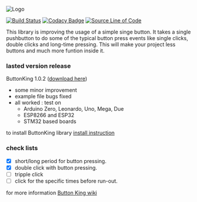 ![Logo](https://user-images.githubusercontent.com/47109201/60978866-fa684680-a35b-11e9-9203-cd22866844c6.png)

[![Build Status](https://travis-ci.org/TanPitch/ButtonKing.svg?branch=master)](https://travis-ci.org/TanPitch/ButtonKing)
[![Codacy Badge](https://api.codacy.com/project/badge/Grade/1cd1f2b79232424a98b6c1aa227dee7d)](https://app.codacy.com/app/TanPitch/ButtonKing?utm_source=github.com&utm_medium=referral&utm_content=TanPitch/ButtonKing&utm_campaign=Badge_Grade_Dashboard)
[![Source Line of Code](https://img.shields.io/badge/Lines%20Of%20Code-380-brightgreen.svg)](https://github.com/TanPitch/ButtonKing)

This library is improving the usage of a simple singe button.
It takes a single pushbutton to do some of the typical button press events like single clicks, double clicks and long-time pressing.
This will make your project less buttons and much more funtion inside it.

### lasted version release

ButtonKing 1.0.2 ([download here](https://github.com/TanPitch/ButtonKing/releases/tag/1.0.2))

* some minor improvement
* example file bugs fixed
* all worked : test on
  * Arduino Zero, Leonardo, Uno, Mega, Due
  * ESP8266 and ESP32
  * STM32 based boards

to install ButtonKing library
[install instruction](https://github.com/TanPitch/ButtonKing/wiki/How-to-install-ButtonKing)

### check lists

- [x] short/long period for button pressing.
- [x] double click with button pressing.
- [ ] tripple click
- [ ] click for the specific times before run-out.

for more information
[Button King wiki](https://github.com/TanPitch/ButtonKing/wiki)
